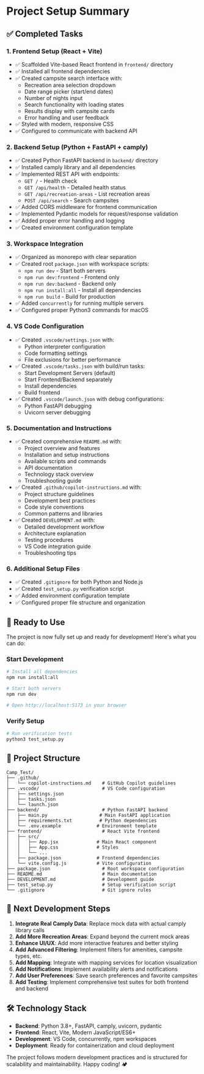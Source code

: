 # Project Setup Summary

## ✅ Completed Tasks

### 1. Frontend Setup (React + Vite)
- ✅ Scaffolded Vite-based React frontend in `frontend/` directory
- ✅ Installed all frontend dependencies
- ✅ Created campsite search interface with:
  - Recreation area selection dropdown
  - Date range picker (start/end dates)
  - Number of nights input
  - Search functionality with loading states
  - Results display with campsite cards
  - Error handling and user feedback
- ✅ Styled with modern, responsive CSS
- ✅ Configured to communicate with backend API

### 2. Backend Setup (Python + FastAPI + camply)
- ✅ Created Python FastAPI backend in `backend/` directory
- ✅ Installed camply library and all dependencies
- ✅ Implemented REST API with endpoints:
  - `GET /` - Health check
  - `GET /api/health` - Detailed health status
  - `GET /api/recreation-areas` - List recreation areas
  - `POST /api/search` - Search campsites
- ✅ Added CORS middleware for frontend communication
- ✅ Implemented Pydantic models for request/response validation
- ✅ Added proper error handling and logging
- ✅ Created environment configuration template

### 3. Workspace Integration
- ✅ Organized as monorepo with clear separation
- ✅ Created root `package.json` with workspace scripts:
  - `npm run dev` - Start both servers
  - `npm run dev:frontend` - Frontend only
  - `npm run dev:backend` - Backend only
  - `npm run install:all` - Install all dependencies
  - `npm run build` - Build for production
- ✅ Added `concurrently` for running multiple servers
- ✅ Configured proper Python3 commands for macOS

### 4. VS Code Configuration
- ✅ Created `.vscode/settings.json` with:
  - Python interpreter configuration
  - Code formatting settings
  - File exclusions for better performance
- ✅ Created `.vscode/tasks.json` with build/run tasks:
  - Start Development Servers (default)
  - Start Frontend/Backend separately
  - Install dependencies
  - Build frontend
- ✅ Created `.vscode/launch.json` with debug configurations:
  - Python FastAPI debugging
  - Uvicorn server debugging

### 5. Documentation and Instructions
- ✅ Created comprehensive `README.md` with:
  - Project overview and features
  - Installation and setup instructions
  - Available scripts and commands
  - API documentation
  - Technology stack overview
  - Troubleshooting guide
- ✅ Created `.github/copilot-instructions.md` with:
  - Project structure guidelines
  - Development best practices
  - Code style conventions
  - Common patterns and libraries
- ✅ Created `DEVELOPMENT.md` with:
  - Detailed development workflow
  - Architecture explanation
  - Testing procedures
  - VS Code integration guide
  - Troubleshooting tips

### 6. Additional Setup Files
- ✅ Created `.gitignore` for both Python and Node.js
- ✅ Created `test_setup.py` verification script
- ✅ Added environment configuration template
- ✅ Configured proper file structure and organization

## 🚀 Ready to Use

The project is now fully set up and ready for development! Here's what you can do:

### Start Development
```bash
# Install all dependencies
npm run install:all

# Start both servers
npm run dev

# Open http://localhost:5173 in your browser
```

### Verify Setup
```bash
# Run verification tests
python3 test_setup.py
```

## 📁 Project Structure
```
Camp_Test/
├── .github/
│   └── copilot-instructions.md    # GitHub Copilot guidelines
├── .vscode/                       # VS Code configuration
│   ├── settings.json
│   ├── tasks.json
│   └── launch.json
├── backend/                       # Python FastAPI backend
│   ├── main.py                   # Main FastAPI application
│   ├── requirements.txt          # Python dependencies
│   └── .env.example             # Environment template
├── frontend/                      # React Vite frontend
│   ├── src/
│   │   ├── App.jsx              # Main React component
│   │   ├── App.css              # Styles
│   │   └── ...
│   ├── package.json             # Frontend dependencies
│   └── vite.config.js           # Vite configuration
├── package.json                   # Root workspace configuration
├── README.md                      # Main documentation
├── DEVELOPMENT.md                 # Development guide
├── test_setup.py                  # Setup verification script
└── .gitignore                     # Git ignore rules
```

## 🎯 Next Development Steps

1. **Integrate Real Camply Data**: Replace mock data with actual camply library calls
2. **Add More Recreation Areas**: Expand beyond the current mock areas
3. **Enhance UI/UX**: Add more interactive features and better styling
4. **Add Advanced Filtering**: Implement filters for amenities, campsite types, etc.
5. **Add Mapping**: Integrate with mapping services for location visualization
6. **Add Notifications**: Implement availability alerts and notifications
7. **Add User Preferences**: Save search preferences and favorite campsites
8. **Add Testing**: Implement comprehensive test suites for both frontend and backend

## 🛠️ Technology Stack

- **Backend**: Python 3.8+, FastAPI, camply, uvicorn, pydantic
- **Frontend**: React, Vite, Modern JavaScript/ES6+
- **Development**: VS Code, concurrently, npm workspaces
- **Deployment**: Ready for containerization and cloud deployment

The project follows modern development practices and is structured for scalability and maintainability. Happy coding! 🏕️